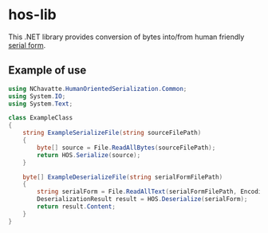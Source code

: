 # hos-lib

This .NET library provides conversion of bytes into/from human friendly
[serial form](https://github.com/nchavatte/hos-lib/wiki/Serial-form).

## Example of use

```csharp
using NChavatte.HumanOrientedSerialization.Common;
using System.IO;
using System.Text;

class ExampleClass
{
    string ExampleSerializeFile(string sourceFilePath)
    {
        byte[] source = File.ReadAllBytes(sourceFilePath);
        return HOS.Serialize(source);
    }

    byte[] ExampleDeserializeFile(string serialFormFilePath)
    {
        string serialForm = File.ReadAllText(serialFormFilePath, Encoding.ASCII);
        DeserializationResult result = HOS.Deserialize(serialForm);
        return result.Content;
    }
}
```
